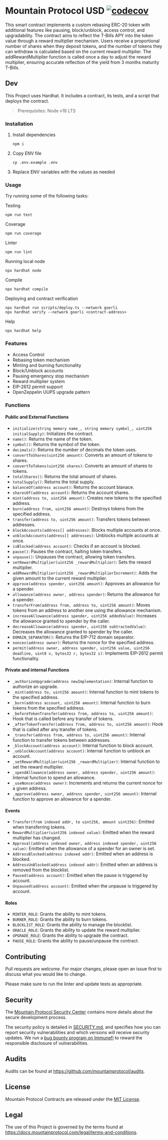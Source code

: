 # Mountain Protocol USD [![codecov](https://codecov.io/github/mountainprotocol/tokens/branch/main/graph/badge.svg?token=YXQ2CTHYNA)](https://codecov.io/github/mountainprotocol/tokens)

This smart contract implements a custom rebasing ERC-20 token with additional features like pausing, block/unblock, access control, and upgradability. The contract aims to reflect the T-Bills APY into the token value through a reward multiplier mechanism. Users receive a proportional number of shares when they deposit tokens, and the number of tokens they can withdraw is calculated based on the current reward multiplier. The addRewardMultiplier function is called once a day to adjust the reward multiplier, ensuring accurate reflection of the yield from 3 months maturity T-Bills.

## Dev

This Project uses Hardhat. It includes a contract, its tests, and a script that deploys the contract.

> Prerequisites: Node v18 LTS

### Installation

1. Install dependencies

    ```shell
    npm i
    ```

2. Copy ENV file

    ```shell
    cp .env.example .env
    ```

3. Replace ENV variables with the values as needed

### Usage

Try running some of the following tasks:

Testing

```shell
npm run test
```

Coverage

```shell
npm run coverage
```

Linter

```shell
npm run lint
```

Running local node

```shell
npx hardhat node
```

Compile

```shell
npx hardhat compile
```

Deploying and contract verification

```shell
npx hardhat run scripts/deploy.ts --network goerli
npx hardhat verify --network goerli <contract-address>
```

Help

```shell
npx hardhat help
```

### Features

- Access Control
- Rebasing token mechanism
- Minting and burning functionality
- Block/Unblock accounts
- Pausing emergency stop mechanism
- Reward multiplier system
- EIP-2612 permit support
- OpenZeppelin UUPS upgrade pattern

### Functions

#### Public and External Functions

- `initialize(string memory name_, string memory symbol_, uint256 initialSupply)`: Initializes the contract.
- `name()`: Returns the name of the token.
- `symbol()`: Returns the symbol of the token.
- `decimals()`: Returns the number of decimals the token uses.
- `convertToShares(uint256 amount)`: Converts an amount of tokens to shares.
- `convertToTokens(uint256 shares)`: Converts an amount of shares to tokens.
- `totalShares()`: Returns the total amount of shares.
- `totalSupply()`: Returns the total supply.
- `balanceOf(address account)`: Returns the account blanace.
- `sharesOf(address account)`: Returns the account shares.
- `mint(address to, uint256 amount)`: Creates new tokens to the specified address.
- `burn(address from, uint256 amount)`: Destroys tokens from the specified address.
- `transfer(address to, uint256 amount)`: Transfers tokens between addresses.
- `blockAccounts(address[] addresses)`: Blocks multiple accounts at once.
- `unblockAccounts(address[] addresses)`: Unblocks multiple accounts at once.
- `isBlocked(address account)`: Checks if an account is blocked.
- `pause()`: Pauses the contract, halting token transfers.
- `unpause()`: Unpauses the contract, allowing token transfers.
- `setRewardMultiplier(uint256 _rewardMultiplier)`: Sets the reward multiplier.
- `addRewardMultiplier(uint256 _rewardMultiplierIncrement)`: Adds the given amount to the current reward multiplier.
- `approve(address spender, uint256 amount)`: Approves an allowance for a spender.
- `allowance(address owner, address spender)`: Returns the allowance for a spender.
- `transferFrom(address from, address to, uint256 amount)`: Moves tokens from an address to another one using the allowance mechanism.
- `increaseAllowance(address spender, uint256 addedValue)`: Increases the allowance granted to spender by the caller.
- `decreaseAllowance(address spender, uint256 subtractedValue)`: Decreases the allowance granted to spender by the caller.
- `DOMAIN_SEPARATOR()`: Returns the EIP-712 domain separator.
- `nonces(address owner)`: Returns the nonce for the specified address.
- `permit(address owner, address spender, uint256 value, uint256 deadline, uint8 v, bytes32 r, bytes32 s)`: Implements EIP-2612 permit functionality.

#### Private and internal Functions

- `_authorizeUpgrade(address newImplementation)`: Internal function to authorize an upgrade.
- `_mint(address to, uint256 amount)`: Internal function to mint tokens to the specified address.
- `_burn(address account, uint256 amount)`: Internal function to burn tokens from the specified address.
- `_beforeTokenTransfer(address from, address to, uint256 amount)`: Hook that is called before any transfer of tokens.
- `_afterTokenTransfer(address from, address to, uint256 amount)`: Hook that is called after any transfer of tokens.
- `_transfer(address from, address to, uint256 amount)`: Internal function to transfer tokens between addresses.
- `_blockAccount(address account)`: Internal function to block account.
- `_unblockAccount(address account)`: Internal function to unblock an account.
- `_setRewardMultiplier(uint256 _rewardMultiplier)`: Internal function to set the reward multiplier.
- `_spendAllowance(address owner, address spender, uint256 amount)`: Internal function to spend an allowance.
- `_useNonce(address owner)`: Increments and returns the current nonce for a given address.
- `_approve(address owner, address spender, uint256 amount)`: Internal function to approve an allowance for a spender.

#### Events

- `Transfer(from indexed addr, to uint256, amount uint256)`: Emitted when transferring tokens.
- `RewardMultiplier(uint256 indexed value)`: Emitted when the reward multiplier has changed.
- `Approval(address indexed owner, address indexed spender, uint256 value)`: Emitted when the allowance of a spender for an owner is set.
- `AddressBlocked(address indexed addr)`: Emitted when an address is blocked.
- `AddressUnBlocked(address indexed addr)`: Emitted when an address is removed from the blocklist.
- `Paused(address account)`: Emitted when the pause is triggered by account.
- `Unpaused(address account)`: Emitted when the unpause is triggered by account.

#### Roles

- `MINTER_ROLE`: Grants the ability to mint tokens.
- `BURNER_ROLE`: Grants the ability to burn tokens.
- `BLOCKLIST_ROLE`: Grants the ability to manage the blocklist.
- `ORACLE_ROLE`: Grants the ability to update the reward multiplier.
- `UPGRADE_ROLE`: Grants the ability to upgrade the contract.
- `PAUSE_ROLE`: Grants the ability to pause/unpause the contract.

## Contributing

Pull requests are welcome. For major changes, please open an issue first to discuss what you would like to change.

Please make sure to run the linter and update tests as appropriate.

## Security

The [Mountain Protocol Security Center](https://security.mountainprotocol.com) contains more details about the secure development process.

The security policy is detailed in [SECURITY.md](https://github.com/mountainprotocol/tokens/blob/main/SECURITY.md), and specifies how you can report security vulnerabilities and which versions will receive security updates. We run a [bug bounty program on Immunefi](https://immunefi.com/bounty/mountainprotocol/) to reward the responsible disclosure of vulnerabilities.

## Audits

Audits can be found at https://github.com/mountainprotocol/audits.

## License

Mountain Protocol Contracts are released under the [MIT License](https://github.com/mountainprotocol/tokens/blob/main/LICENSE).

## Legal

The use of this Project is governed by the terms found at https://docs.mountainprotocol.com/legal/terms-and-conditions.
